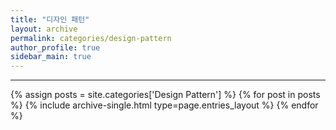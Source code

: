 ```yaml
---
title: "디자인 패턴"
layout: archive
permalink: categories/design-pattern
author_profile: true
sidebar_main: true
---
```


***

{% assign posts = site.categories['Design Pattern'] %}
{% for post in posts %} {% include archive-single.html type=page.entries_layout %} {% endfor %}
